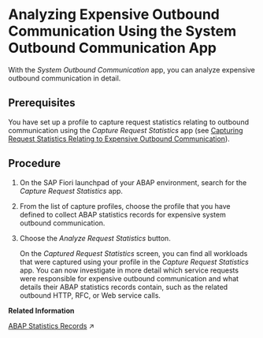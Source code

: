 <!-- loiobfe3098930cc4c8c8bac69422c082b84 -->

# Analyzing Expensive Outbound Communication Using the System Outbound Communication App

With the *System Outbound Communication* app, you can analyze expensive outbound communication in detail.



<a name="loiobfe3098930cc4c8c8bac69422c082b84__prereq_kn1_sml_cvb"/>

## Prerequisites

You have set up a profile to capture request statistics relating to outbound communication using the *Capture Request Statistics* app \(see [Capturing Request Statistics Relating to Expensive Outbound Communication](capturing-request-statistics-relating-to-expensive-outbound-communication-f33b3d2.md)\).



## Procedure

1.  On the SAP Fiori launchpad of your ABAP environment, search for the *Capture Request Statistics* app.

2.  From the list of capture profiles, choose the profile that you have defined to collect ABAP statistics records for expensive system outbound communication.

3.  Choose the *Analyze Request Statistics* button.

    On the *Captured Request Statistics* screen, you can find all workloads that were captured using your profile in the *Capture Request Statistics* app. You can now investigate in more detail which service requests were responsible for expensive outbound communication and what details their ABAP statistics records contain, such as the related outbound HTTP, RFC, or Web service calls.


**Related Information**  


[ABAP Statistics Records](https://help.sap.com/viewer/b273a660af4e4948a49a316ea2438f24/Cloud/en-US/583c0987c19b49d190e14aa909adb5b1.html "With an ABAP statistics record, you can get information about a request such as the response time, the request entry name, and so on.") :arrow_upper_right:

